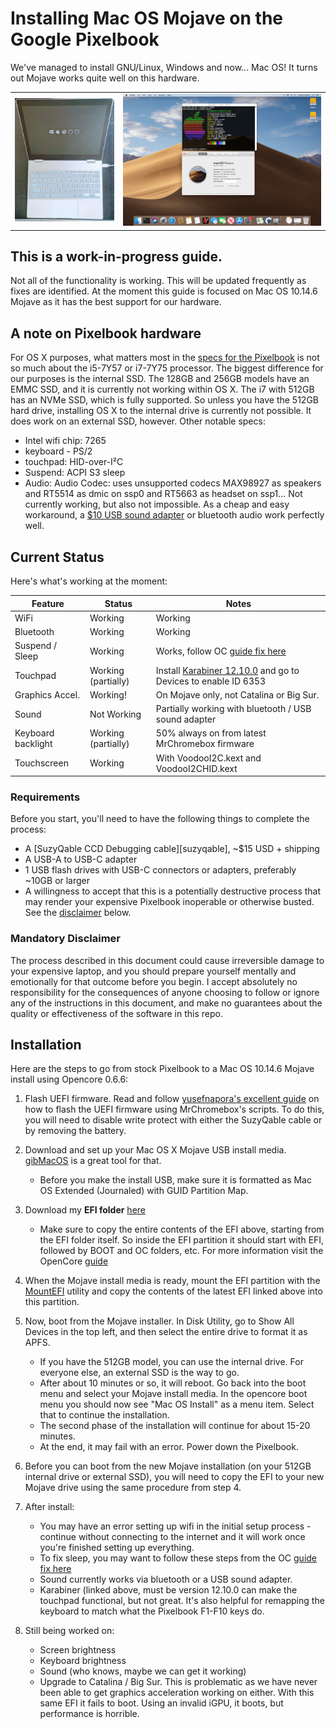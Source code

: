 # Installing Mac OS Mojave on the Google Pixelbook 
We've managed to install GNU/Linux, Windows and now... Mac OS! It turns out Mojave works quite well on this hardware. 

|      |       |
|------------|-------------|
|<img src="Pixelbook%20Opencore%20Boot.jpg" width="300">|<img src="Mojave.png" width="600">|

## This is a work-in-progress guide.
Not all of the functionality is working. This will be updated frequently as fixes are identified. At the moment this guide is focused on Mac OS 10.14.6 Mojave as it has the best support for our hardware.

## A note on Pixelbook hardware
For OS X purposes, what matters most in the [specs for the Pixelbook](https://support.google.com/pixelbook/answer/7504948?hl=en) is not so much about the i5-7Y57 or i7-7Y75 processor. The biggest difference for our purposes is the internal SSD. The 128GB and 256GB models have an EMMC SSD, and it is currently not working within OS X. The i7 with 512GB has an NVMe SSD, which is fully supported. So unless you have the 512GB hard drive, installing OS X to the internal drive is currently not possible. It does work on an external SSD, however. Other notable specs:
-  Intel wifi chip: 7265
-  keyboard - PS/2
-  touchpad: HID-over-I²C
-  Suspend: ACPI S3 sleep
-  Audio: Audio Codec: uses unsupported codecs MAX98927 as speakers and RT5514 as dmic on ssp0 and RT5663 as headset on ssp1... Not currently working, but also not impossible. As a cheap and easy workaround, a [$10 USB sound adapter](https://www.amazon.com/Syba-external-Adapter-Windows-C-Media/dp/B001MSS6CS) or bluetooth audio work perfectly well. 

## Current Status

Here's what's working at the moment:

| Feature            | Status               | Notes                                                             |
|--------------------|----------------------|-------------------------------------------------------------------|
| WiFi               | Working              | Working                                                           |
| Bluetooth          | Working              | Working                                                           |
| Suspend / Sleep    | Working              | Works, follow OC [guide fix here](https://dortania.github.io/OpenCore-Post-Install/universal/sleep.html#preparations)                                                   |
| Touchpad           | Working (partially)  | Install [Karabiner 12.10.0](https://github.com/pqrs-org/Karabiner-Elements/releases/download/v12.10.0/Karabiner-Elements-12.10.0.dmg) and go to Devices to enable ID 6353     |
| Graphics Accel.    | Working!             | On Mojave only, not Catalina or Big Sur.                          |
| Sound              | Not Working          | Partially working with bluetooth / USB sound adapter              |
| Keyboard backlight | Working (partially)  | 50% always on from latest MrChromebox firmware                    |
| Touchscreen        | Working              | With VoodooI2C.kext and VoodooI2CHID.kext                         |


### Requirements

Before you start, you'll need to have the following things to complete the process:

- A [SuzyQable CCD Debugging cable][suzyqable], ~$15 USD + shipping
- A USB-A to USB-C adapter
- 1 USB flash drives with USB-C connectors or adapters, preferably ~10GB or larger
- A willingness to accept that this is a potentially destructive process that may render your
  expensive Pixelbook inoperable or otherwise busted. See the [disclaimer](#disclaimer) below.

### Mandatory Disclaimer

The process described in this document could cause irreversible damage to your expensive laptop, and
you should prepare yourself mentally and emotionally for that outcome before you begin. I accept absolutely no responsibility for the consequences of anyone choosing to follow or ignore any of the instructions in this document, and make no guarantees about the quality or effectiveness of the
software in this repo.

## Installation

Here are the steps to go from stock Pixelbook to a Mac OS 10.14.6 Mojave install using Opencore 0.6.6:

1. Flash UEFI firmware. Read and follow [yusefnapora's excellent guide](https://github.com/yusefnapora/pixelbook-linux) on how to flash the UEFI firmware using MrChromebox's scripts. To do this, you will need to disable write protect with either the SuzyQable cable or by removing the battery. 
2. Download and set up your Mac OS X Mojave USB install media. [gibMacOS](https://github.com/corpnewt/gibMacOS) is a great tool for that. 
    - Before you make the install USB, make sure it is formatted as Mac OS Extended (Journaled) with GUID Partition Map.
4. Download my **EFI folder** [here](https://www.dropbox.com/s/2h4ybwq4d262q6y/EFI%20Mojave%20PB.zip?dl=0)
    - Make sure to copy the entire contents of the EFI above, starting from the EFI folder itself. So inside the EFI partition it should start with EFI, followed by BOOT and OC folders, etc. For more information visit the OpenCore [guide](https://dortania.github.io/OpenCore-Install-Guide/installer-guide/opencore-efi.html)
6. When the Mojave install media is ready, mount the EFI partition with the [MountEFI](https://github.com/corpnewt/MountEFI) utility and copy the contents of the latest EFI linked above into this partition.
7. Now, boot from the Mojave installer. In Disk Utility, go to Show All Devices in the top left, and then select the entire drive to format it as APFS.
    - If you have the 512GB model, you can use the internal drive. For everyone else, an external SSD is the way to go.
    - After about 10 minutes or so, it will reboot. Go back into the boot menu and select your Mojave install media. In the opencore boot menu you should now see "Mac OS Install" as a menu item. Select that to continue the installation. 
    - The second phase of the installation will continue for about 15-20 minutes. 
    - At the end, it may fail with an error. Power down the Pixelbook.
8. Before you can boot from the new Mojave installation (on your 512GB internal drive or external SSD), you will need to copy the EFI to your new Mojave drive using the same procedure from step 4.  

8. After install: 
    - You may have an error setting up wifi in the initial setup process - continue without connecting to the internet and it will work once you're finished setting up everything. 
    - To fix sleep, you may want to follow these steps from the OC [guide fix here](https://dortania.github.io/OpenCore-Post-Install/universal/sleep.html#preparations)
    - Sound currently works via bluetooth or a USB sound adapter. 
    - Karabiner (linked above, must be version 12.10.0 can make the touchpad functional, but not great. It's also helpful for remapping the keyboard to match what the Pixelbook F1-F10 keys do.

9. Still being worked on: 
    - Screen brightness
    - Keyboard brightness
    - Sound (who knows, maybe we can get it working)
    - Upgrade to Catalina / Big Sur. This is problematic as we have never been able to get graphics acceleration working on either. With this same EFI it fails to boot. Using an invalid iGPU, it boots, but performance is horrible. 





